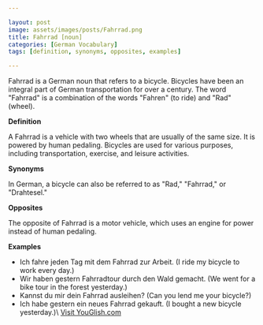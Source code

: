 ```yaml
---

layout: post
image: assets/images/posts/Fahrrad.png
title: Fahrrad [noun]
categories: [German Vocabulary]
tags: [definition, synonyms, opposites, examples]

---
```


Fahrrad is a German noun that refers to a bicycle. Bicycles have been an integral part of German transportation for over a century. The word "Fahrrad" is a combination of the words "Fahren" (to ride) and "Rad" (wheel). 

**Definition**

A Fahrrad is a vehicle with two wheels that are usually of the same size. It is powered by human pedaling. Bicycles are used for various purposes, including transportation, exercise, and leisure activities.

**Synonyms**

In German, a bicycle can also be referred to as "Rad," "Fahrrad," or "Drahtesel."

**Opposites**

The opposite of Fahrrad is a motor vehicle, which uses an engine for power instead of human pedaling. 

**Examples**

- Ich fahre jeden Tag mit dem Fahrrad zur Arbeit. (I ride my bicycle to work every day.)
- Wir haben gestern Fahrradtour durch den Wald gemacht. (We went for a bike tour in the forest yesterday.)
- Kannst du mir dein Fahrrad ausleihen? (Can you lend me your bicycle?)
- Ich habe gestern ein neues Fahrrad gekauft. (I bought a new bicycle yesterday.)\ <a id="yg-widget-0" class="youglish-widget" data-query="Fahrrad" data-lang="german" data-components="8412" data-auto-start="0" data-bkg-color="theme_light" data-title="How%20to%20pronounce%20Fahrrad%20in%20German"  rel="nofollow" href="https://youglish.com">Visit YouGlish.com</a><script async src="https://youglish.com/public/emb/widget.js" charset="utf-8"></script>